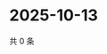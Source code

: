 # 2025-10-13

共 0 条

<!-- BEGIN ZHIHUQUESTIONS -->
<!-- 最后更新时间 Mon Oct 13 2025 18:14:29 GMT+0800 (China Standard Time) -->

<!-- END ZHIHUQUESTIONS -->
